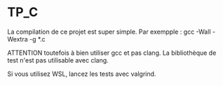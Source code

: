# TP_C

La compilation de ce projet est super simple. Par exempple :
gcc -Wall -Wextra -g *.c

ATTENTION toutefois à bien utiliser gcc et pas clang. La bibliothèque de test n'est pas utilisable avec clang.

Si vous utilisez WSL, lancez les tests avec valgrind.